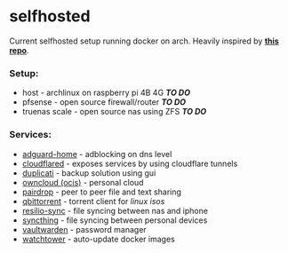 # selfhosted
Current selfhosted setup running docker on arch. Heavily inspired by [**this repo**](https://github.com/DoTheEvo/selfhosted-apps-docker).

### **Setup:**

* host - archlinux on raspberry pi 4B 4G ***TO DO***
* pfsense - open source firewall/router ***TO DO***
* truenas scale - open source nas using ZFS ***TO DO***

### **Services:**

* [adguard-home](https://github.com/AdguardTeam/AdGuardHome) - adblocking on dns level
* [cloudflared](https://github.com/loudflare/cloudflared) - exposes services by using cloudflare tunnels
* [duplicati](https://github.com/duplicati/duplicati) - backup solution using gui
* [owncloud (ocis)](https://github.com/owncloud/ocis) - personal cloud
* [pairdrop](https://github.com/schlagmichdoch/PairDrop) - peer to peer file and text sharing
* [qbittorrent](https://hotio.dev/containers/qbittorrent/) - torrent client for *linux isos*
* [resilio-sync](https://www.resilio.com/individuals/) - file syncing between nas and iphone
* [syncthing](https://github.com/syncthing/syncthing) - file syncing between personal devices
* [vaultwarden](https://github.com/dani-garcia/vaultwarden) - password manager
* [watchtower](https://github.com/containrrr/watchtower) - auto-update docker images
